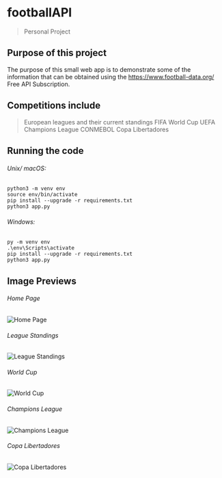 # footballAPI

> Personal Project

## Purpose of this project

The purpose of this small web app is to demonstrate some of the information that can be obtained using the https://www.football-data.org/ Free API Subscription.

## Competitions include

> European leagues and their current standings
> FIFA World Cup
> UEFA Champions League
> CONMEBOL Copa Libertadores

## Running the code

###### Unix/ macOS:

```
python3 -m venv env
source env/bin/activate
pip install --upgrade -r requirements.txt
python3 app.py
```

###### Windows:

```
py -m venv env
.\env\Scripts\activate
pip install --upgrade -r requirements.txt
python3 app.py
```

## Image Previews

###### Home Page
![Home Page](https://github.com/iwnl-daniel/footballAPI/blob/main/pagePreviews/index.png?raw=true)

###### League Standings
![League Standings](https://github.com/iwnl-daniel/footballAPI/blob/main/pagePreviews/league_standings.png?raw=true)

###### World Cup
![World Cup](https://github.com/iwnl-daniel/footballAPI/blob/main/pagePreviews/world_cup.png?raw=true)

###### Champions League
![Champions League](https://github.com/iwnl-daniel/footballAPI/blob/main/pagePreviews/champions_league.png?raw=true)

###### Copa Libertadores
![Copa Libertadores](https://github.com/iwnl-daniel/footballAPI/blob/main/pagePreviews/copa_libertadores.png?raw=true)

